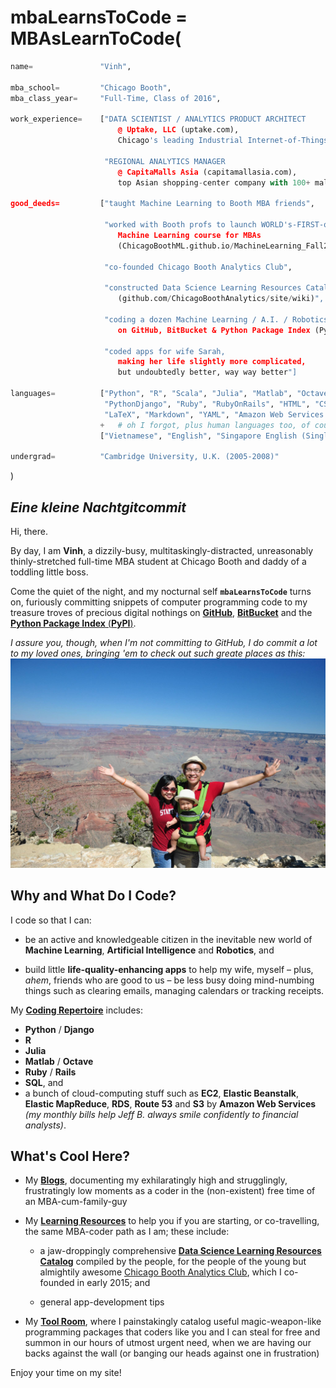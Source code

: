 # **mbaLearnsToCode** = MBAsLearnToCode(
```python
name=               "Vinh",

mba_school=         "Chicago Booth",
mba_class_year=     "Full-Time, Class of 2016",

work_experience=    ["DATA SCIENTIST / ANALYTICS PRODUCT ARCHITECT
                        @ Uptake, LLC (uptake.com),
                        Chicago's leading Industrial Internet-of-Things Analytics start-up",
                        
                     "REGIONAL ANALYTICS MANAGER
                        @ CapitaMalls Asia (capitamallasia.com),
                        top Asian shopping-center company with 100+ malls"],

good_deeds=         ["taught Machine Learning to Booth MBA friends",

                     "worked with Booth profs to launch WORLD's-FIRST-of-ITS-KIND
                        Machine Learning course for MBAs
                        (ChicagoBoothML.github.io/MachineLearning_Fall2015)",
                     
                     "co-founded Chicago Booth Analytics Club",
                     
                     "constructed Data Science Learning Resources Catalog
                        (github.com/ChicagoBoothAnalytics/site/wiki)",
                        
                     "coding a dozen Machine Learning / A.I. / Robotics packages
                        on GitHub, BitBucket & Python Package Index (PyPI)",
                     
                     "coded apps for wife Sarah,
                        making her life slightly more complicated,
                        but undoubtedly better, way way better"]
                        
languages=          ["Python", "R", "Scala", "Julia", "Matlab", "Octave", "SQL", "HiveQL",
                     "PythonDjango", "Ruby", "RubyOnRails", "HTML", "CSS",
                     "LaTeX", "Markdown", "YAML", "Amazon Web Services (AWS)", "Pascal"]
                    +   # oh I forgot, plus human languages too, of course:
                    ["Vietnamese", "English", "Singapore English (Singlish)"]

undergrad=          "Cambridge University, U.K. (2005-2008)"
```
)


## *Eine kleine Nacht**gitcommit***

Hi, there. <i class="fa fa-smile-o"></i>

By day, I am **Vinh**, a dizzily-busy, multitaskingly-distracted, unreasonably thinly-stretched full-time MBA student at Chicago Booth and daddy of a toddling little boss.

Come the quiet of the night, and my nocturnal self **`mbaLearnsToCode`** turns on, furiously committing snippets of computer programming code to my treasure troves of precious digital nothings on [**GitHub**](https://github.com/mbaLearnsToCode), [**BitBucket**](https://bitbucket.org/MBALearnsToCode) and the [**Python Package Index** (**PyPI**)](https://pypi.python.org).

_I assure you, though, when I'm not committing to GitHub, I do commit a lot to my loved ones, bringing 'em to check out such greate places as this:_
![](GrandCanyon.jpg)


## Why and What Do I Code?

I code so that I can:

- be an active and knowledgeable citizen in the inevitable new world of
**Machine Learning**, **Artificial Intelligence** and **Robotics**, and

- build little **life-quality-enhancing apps** to help my wife, myself
&ndash; plus, _ahem_, friends who are good to us &ndash;
be less busy doing mind-numbing things such as clearing emails, managing calendars or tracking receipts.

My <i class="fa fa-terminal"></i> [**Coding Repertoire**](myCodingRepertoire) includes:

- **Python** / **Django**
- **R**
- **Julia**
- **Matlab** / **Octave**
- **Ruby** / **Rails**
- **SQL**, and
- a bunch of cloud-computing stuff such as __EC2__, __Elastic Beanstalk__, __Elastic MapReduce__, __RDS__, __Route 53__ and __S3__
by **Amazon Web Services** _(my monthly bills help Jeff B. always smile confidently to financial analysts)_.


## What's Cool Here?

* My <i class="fa fa-newspaper-o"></i> [**Blogs**](myBlogs/_myBlogs), documenting my exhilaratingly high and strugglingly, frustratingly low moments as a coder in the (non-existent) free time of an MBA-cum-family-guy

* My <i class="fa fa-book"></i> [**Learning Resources**](myLearningResources/_myLearningResources) to help you if you are starting, or co-travelling, the same MBA-coder path as I am; these include:

    - a jaw-droppingly comprehensive [**Data Science Learning Resources Catalog**](http://tinyurl.com/ChicagoBoothAnalytics-DataSci) compiled by the people, for the people of the young but almightily awesome [Chicago Booth Analytics Club](https://groups.chicagobooth.edu/analytics), which I co-founded in early 2015; and
    
    - general app-development tips

* My <i class="fa fa-wrench"></i> <i class="fa fa-cogs"></i> [**Tool Room**](myToolRoom/_myToolRoom), where I painstakingly catalog useful magic-weapon-like programming packages that coders like you and I can steal for free and summon in our hours of utmost urgent need, when we are having our backs against the wall (or banging our heads against one in frustration)

Enjoy your time on my site! <i class="fa fa-smile-o"></i>
